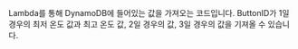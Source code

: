 Lambda를 통해 DynamoDB에 들어있는 값을 가져오는 코드입니다.
ButtonID가 1일 경우의 최저 온도 값과 최고 온도 값, 2일 경우의 값, 3일 경우의 값을 기져올 수 있습니다. 
